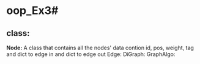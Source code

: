 # oop_Ex3#
class:
---------
**Node:**
A class that contains all the nodes' data contion id, pos, weight, tag and dict to edge in and dict to edge out
Edge:
DiGraph:
GraphAlgo:
